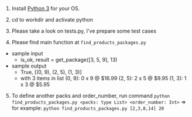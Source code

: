 1. Install [Python 3](https://www.python.org/) for your OS.

2. cd to workdir and activate python

3. Please take a look on tests.py, I've prepare some test cases

4. Please find main function at `find_products_packages.py`
- sample input
    + is_ok, result = get_package([3, 5, 9], 13)
- sample output
    + True, [(0, 9), (2, 5), (1, 3)]
    + with 3 items in list
        (0, 9): 
            0 x 9 @ $16.99
        (2, 5):
            2 x 5 @ $9.95
        (1, 3):
            1 x 3 @ $5.95


5. To define another packs and order_number, run command `python find_products_packages.py <packs: type List> <order_number: Int>`
=> for example: `python find_products_packages.py [2,3,8,14] 20`
